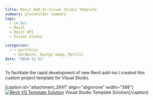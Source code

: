 ```yaml
---
title: Revit Add-In Visual Studio Template
summary: placeholder summary
tags:
  - C#.Net
  - Revit
  - Revit API
  - Visual Studio

categories:
  - - portfolio
    - Skidmore, Owings &amp; Merrill
date: "2014-11-11"
---
```


To facilitate the rapid development of new Revit add-ins I created this custom project template for Visual Studio.

\[caption id="attachment_2841" align="alignnone" width="388"\][![Revit VS Template Solution](Revit-VS-Template-Solution.png)](http://www.ericanastas.com/wp-content/uploads/2015/07/Revit-VS-Template-Solution.png) Visual Studio Template Solution\[/caption\]
